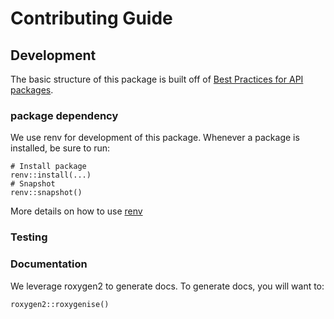 # Contributing Guide

## Development
The basic structure of this package is built off of [Best Practices for API packages]( https://cran.r-project.org/web/packages/httr/vignettes/api-packages.html).

### package dependency
We use renv for development of this package.  Whenever a package is installed, be sure to run:
```
# Install package
renv::install(...)
# Snapshot
renv::snapshot()
```
More details on how to use [renv](https://rstudio.github.io/renv/articles/renv.html)

### Testing


### Documentation
We leverage roxygen2 to generate docs.  To generate docs, you will want to:

```
roxygen2::roxygenise()
```
